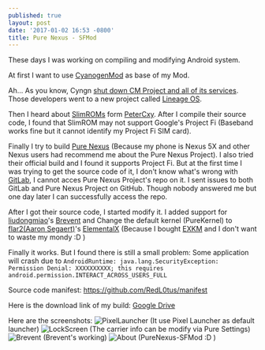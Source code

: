 ```yaml
---
published: true
layout: post
date: '2017-01-02 16:53 -0800'
title: Pure Nexus - SFMod
---
```

These days I was working on compiling and modifying Android system.

At first I want to use [CyanogenMod](https://cyanogenmod.org) as base of my Mod.

Ah... As you know, Cyngn [shut down CM Project and all of its services](https://cyngn.com/blog/cyanogen-services-shutting-down). Those developers went to a new project called [Lineage OS](https://lineageos.org).

Then I heard about [SlimROMs](https://slimroms.org) form [PeterCxy](https://typeblog.net). After I compile their source code, I found that SlimROM may not support Google's Project Fi (Baseband works fine but it cannot identify my Project Fi SIM card). 

Finally I try to build [Pure Nexus](https://github.com/PureNexusProject) (Because my phone is Nexus 5X and other Nexus users had recommend me about the Pure Nexus Project). I also tried their official build and I found it supports Project Fi. But at the first time I was trying to get the source code of it, I don't know what's wrong with [GitLab](https://gitlab.com), I cannot acces Pure Nexus Project's repo on it. I sent issues to both GitLab and Pure Nexus Project on GitHub. Though nobody answered me but one day later I can successfully access the repo.

After I got their source code, I started modify it. I added support for [liudongmiao](https://github.com/liudongmiao)'s [Brevent](https://piebridge.me/pr/) and Change the default kernel (PureKernel) to [flar2(Aaron Segaert)](https://github.com/flar2)'s [ElementalX](https://elementalx.org) (Because I bought [EXKM](https://play.google.com/store/apps/details?id=flar2.exkernelmanager) and I don't want to waste my mondy :D )

Finally it works. But I found there is still a small problem: Some application will crash due to `AndroidRuntime: java.lang.SecurityException: Permission Denial: XXXXXXXXXX; this requires android.permission.INTERACT_ACROSS_USERS_FULL`

Source code manifest: https://github.com/RedL0tus/manifest

Here is the download link of my build: [Google Drive](https://drive.google.com/file/d/0B5BS_3kBfTlkV1paTEk5OVpCc1E/view?usp=sharing)

Here are the screenshots:
![PixelLauncher](https://img.vim-cn.com/c7/6e0094f94e74c3fd0f4ebef52f39e71b210bc4.png)
(It use Pixel Launcher as default launcher)
![LockScreen](https://img.vim-cn.com/f3/193b647dc7bd68cb5ea4d77380dd0bd523294b.png)
(The carrier info can be modify via Pure Settings)
![Brevent](https://img.vim-cn.com/09/ce180a4f17b2454ee2233ccfe3e9e56730e120.png)
(Brevent's working)
![About](http://img.vim-cn.com/a5/22737efef28c510d6ab9cc33678ce03122259b.png)
(PureNexus-SFMod :D )